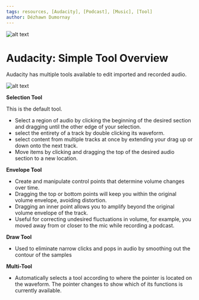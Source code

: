 ```yaml
---
tags: resources, [Audacity], [Podcast], [Music], [Tool]
author: Dézhawn Dumornay
---
```

![alt text](https://files.slack.com/files-pri/T0HTW3H0V-F03PLPZR3TN/screen_shot_2022-07-08_at_12.08.29_pm.png?pub_secret=d382e49c2b)
# Audacity: Simple Tool Overview

Audacity has multiple tools available to edit imported and recorded audio.

![alt text](https://files.slack.com/files-pri/T0HTW3H0V-F03PX54E8JV/screen_shot_2022-07-07_at_3.30.32_pm.png?pub_secret=9042031330)

**Selection Tool**

This is the default tool.
- Select a region of audio by clicking the beginning of the desired section and dragging until the other edge of your selection.
- select the entirety of a track by double clicking its waveform.
- select content from multiple tracks at once by extending your drag up or down onto the next track.
- Move items by clicking and dragging the top of the desired audio section to a new location.


**Envelope Tool**

- Create and manipulate control points that determine volume changes over time.
- Dragging the top or bottom points will keep you within the original volume envelope, avoiding distortion.
- Dragging an inner point allows you to amplify beyond the original volume envelope of the track.
- Useful for correcting undesired fluctuations in volume, for example, you moved away from or closer to the mic while recording a podcast.

**Draw Tool**

- Used to eliminate narrow clicks and pops in audio by smoothing out the contour of the samples

**Multi-Tool**

- Automatically selects a tool according to where the pointer is located on the waveform. The pointer changes to show which of its functions is currently available.

